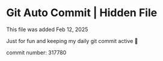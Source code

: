 # Git Auto Commit | Hidden File

This file was added Feb 12, 2025

Just for fun and keeping my daily git commit active 🤪

commit number: 317780

